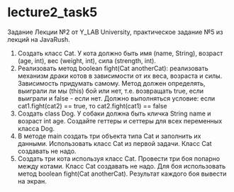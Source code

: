 # lecture2_task5

Задание Лекции №2 от Y_LAB University, практическое задание №5 из лекций на JavaRush.

1. Создать класс Cat. У кота должно быть имя (name, String), возраст (age, int), вес (weight, int), сила (strength, int).
2. Реализовать метод boolean fight(Cat anotherCat): реализовать механизм драки котов в зависимости от их веса, возраста и силы. 
Зависимость придумать самому. Метод должен определять, выиграли ли мы (this) бой или нет, т.е. возвращать true, если выиграли и false - если нет. 
Должно выполняться условие: 
если cat1.fight(cat2) == true, то cat2.fight(cat1) == false
3. Создать class Dog. У собаки должна быть кличка String name и возраст int age. 
Создайте геттеры и сеттеры для всех переменных класса Dog.
4. В методе main создать три объекта типа Cat и заполнить их данными. 
Использовать класс Cat из первой задачи. Класс Cat создавать не надо.
5. Создать три кота используя класс Cat. Провести три боя попарно между котами. 
Класс Cat создавать не надо. Для боя использовать метод boolean fight(Cat anotherCat). 
Результат каждого боя вывести на экран.
